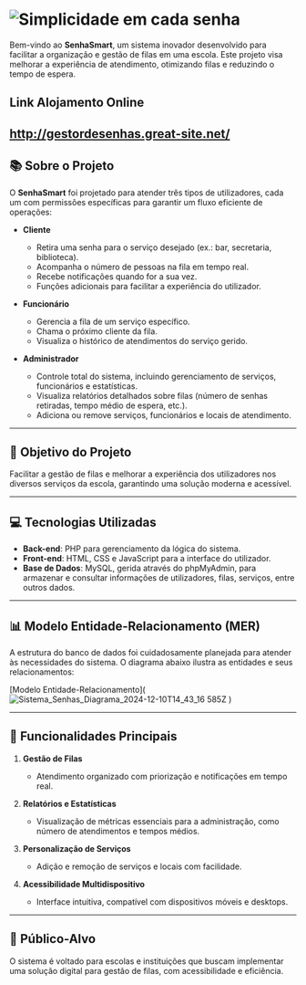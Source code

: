   # ![Simplicidade em cada senha](https://github.com/user-attachments/assets/8c334a37-f214-4846-801a-f5ddb6ebe4a8)
Bem-vindo ao **SenhaSmart**, um sistema inovador desenvolvido para facilitar a organização e gestão de filas em uma escola. Este projeto visa melhorar a experiência de atendimento, otimizando filas e reduzindo o tempo de espera.

##  Link Alojamento Online
http://gestordesenhas.great-site.net/
---

## 📚 Sobre o Projeto

O **SenhaSmart** foi projetado para atender três tipos de utilizadores, cada um com permissões específicas para garantir um fluxo eficiente de operações:

- **Cliente**  
  - Retira uma senha para o serviço desejado (ex.: bar, secretaria, biblioteca).  
  - Acompanha o número de pessoas na fila em tempo real.  
  - Recebe notificações quando for a sua vez.  
  - Funções adicionais para facilitar a experiência do utilizador.

- **Funcionário**  
  - Gerencia a fila de um serviço específico.  
  - Chama o próximo cliente da fila.  
  - Visualiza o histórico de atendimentos do serviço gerido.

- **Administrador**  
  - Controle total do sistema, incluindo gerenciamento de serviços, funcionários e estatísticas.  
  - Visualiza relatórios detalhados sobre filas (número de senhas retiradas, tempo médio de espera, etc.).  
  - Adiciona ou remove serviços, funcionários e locais de atendimento.

---

## 🎯 Objetivo do Projeto

Facilitar a gestão de filas e melhorar a experiência dos utilizadores nos diversos serviços da escola, garantindo uma solução moderna e acessível.

---

## 💻 Tecnologias Utilizadas

- **Back-end**: PHP para gerenciamento da lógica do sistema.  
- **Front-end**: HTML, CSS e JavaScript para a interface do utilizador.  
- **Base de Dados**: MySQL, gerida através do phpMyAdmin, para armazenar e consultar informações de utilizadores, filas, serviços, entre outros dados.

---

## 📊 Modelo Entidade-Relacionamento (MER)

A estrutura do banco de dados foi cuidadosamente planejada para atender às necessidades do sistema. O diagrama abaixo ilustra as entidades e seus relacionamentos:

[Modelo Entidade-Relacionamento](![Sistema_Senhas_Diagrama_2024-12-10T14_43_16 585Z](https://github.com/user-attachments/assets/fe0495b3-4c37-40a1-ae96-c248d6859ee8)
)

---

## 🌟 Funcionalidades Principais

1. **Gestão de Filas**  
   - Atendimento organizado com priorização e notificações em tempo real.

2. **Relatórios e Estatísticas**  
   - Visualização de métricas essenciais para a administração, como número de atendimentos e tempos médios.

3. **Personalização de Serviços**  
   - Adição e remoção de serviços e locais com facilidade.

4. **Acessibilidade Multidispositivo**  
   - Interface intuitiva, compatível com dispositivos móveis e desktops.

---

## 🎯 Público-Alvo

O sistema é voltado para escolas e instituições que buscam implementar uma solução digital para gestão de filas, com acessibilidade e eficiência.
